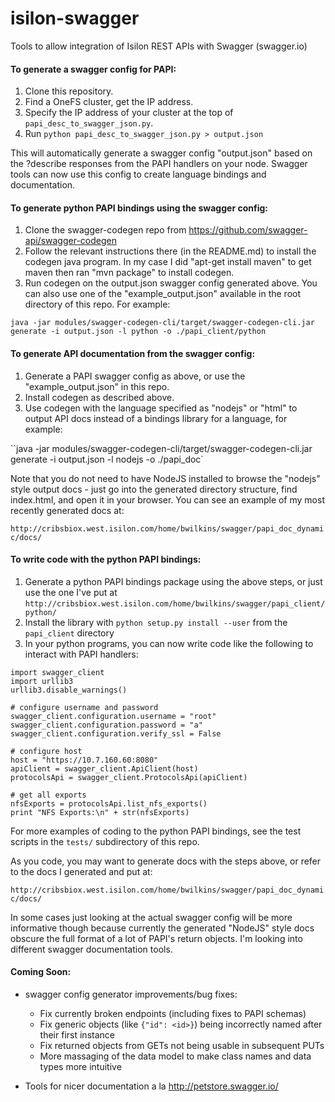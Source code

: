 # isilon-swagger
Tools to allow integration of Isilon REST APIs with Swagger (swagger.io)

#### To generate a swagger config for PAPI:

1. Clone this repository.
2. Find a OneFS cluster, get the IP address.
3. Specify the IP address of your cluster at the top of `papi_desc_to_swagger_json.py`.
4. Run `python papi_desc_to_swagger_json.py > output.json`

This will automatically generate a swagger config "output.json" based on the ?describe responses from the PAPI handlers on your node.  Swagger tools can now use this config to create language bindings and documentation.

#### To generate python PAPI bindings using the swagger config:
1. Clone the swagger-codegen repo from https://github.com/swagger-api/swagger-codegen
2. Follow the relevant instructions there (in the README.md) to install the codegen java program.  In my case I did "apt-get install maven" to get maven then ran "mvn package" to install codegen.
3. Run codegen on the output.json swagger config generated above.  You can also use one of the "example_output.json" available in the root directory of this repo.  For example:

`java -jar modules/swagger-codegen-cli/target/swagger-codegen-cli.jar generate -i output.json -l python -o ./papi_client/python`

#### To generate API documentation from the swagger config:
1. Generate a PAPI swagger config as above, or use the "example_output.json" in this repo.
2. Install codegen as described above.
3. Use codegen with the language specified as "nodejs" or "html" to output API docs instead of a bindings library for a language, for example:

``java -jar modules/swagger-codegen-cli/target/swagger-codegen-cli.jar generate -i output.json -l nodejs -o ./papi_doc`

Note that you do not need to have NodeJS installed to browse the "nodejs" style output docs - just go into the generated directory structure, find index.html, and open it in your browser.  You can see an example of my most recently generated docs at:

`http://cribsbiox.west.isilon.com/home/bwilkins/swagger/papi_doc_dynamic/docs/`

#### To write code with the python PAPI bindings:
1. Generate a python PAPI bindings package using the above steps, or just use the one I've put at `http://cribsbiox.west.isilon.com/home/bwilkins/swagger/papi_client/python/`
2. Install the library with `python setup.py install --user` from the `papi_client` directory
3. In your python programs, you can now write code like the following to interact with PAPI handlers:

```
import swagger_client
import urllib3
urllib3.disable_warnings()

# configure username and password
swagger_client.configuration.username = "root"
swagger_client.configuration.password = "a"
swagger_client.configuration.verify_ssl = False

# configure host
host = "https://10.7.160.60:8080"
apiClient = swagger_client.ApiClient(host)
protocolsApi = swagger_client.ProtocolsApi(apiClient)

# get all exports
nfsExports = protocolsApi.list_nfs_exports()
print "NFS Exports:\n" + str(nfsExports)

```

For more examples of coding to the python PAPI bindings, see the test scripts in the `tests/` subdirectory of this repo.

As you code, you may want to generate docs with the steps above, or refer to the docs I generated and put at:

`http://cribsbiox.west.isilon.com/home/bwilkins/swagger/papi_doc_dynamic/docs/`

In some cases just looking at the actual swagger config will be more informative though because currently the generated "NodeJS" style docs obscure the full format of a lot of PAPI's return objects.  I'm looking into different swagger documentation tools.

#### Coming Soon:

* swagger config generator improvements/bug fixes:
  + Fix currently broken endpoints (including fixes to PAPI schemas)
  + Fix generic objects (like `{"id": <id>}`) being incorrectly named after their first instance
  + Fix returned objects from GETs not being usable in subsequent PUTs
  + More massaging of the data model to make class names and data types more intuitive

* Tools for nicer documentation a la http://petstore.swagger.io/

